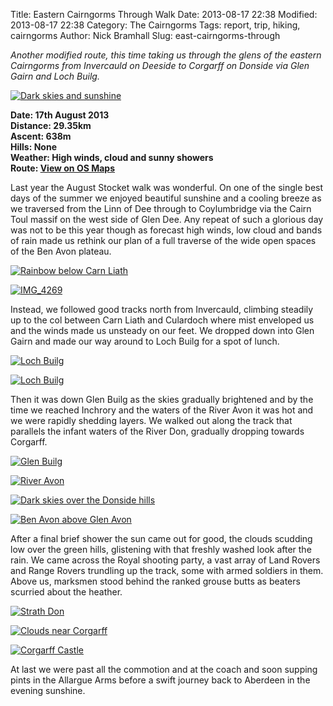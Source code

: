 Title: Eastern Cairngorms Through Walk
Date: 2013-08-17 22:38
Modified: 2013-08-17 22:38
Category:  The Cairngorms
Tags: report, trip, hiking, cairngorms
Author: Nick Bramhall
Slug: east-cairngorms-through

_Another modified route, this time taking us through the glens of the eastern Cairngorms from Invercauld on Deeside to Corgarff on Donside via Glen Gairn and Loch Builg._

[![Dark skies and sunshine](http://farm8.staticflickr.com/7386/9533985960_0c1c1bf3b1_b.jpg)](http://flic.kr/p/fwuaSh "Dark skies and sunshine by Nick Bramhall, on Flickr")

<!--more-->

**Date: 17th August 2013  
Distance: 29.35km  
Ascent: 638m  
Hills: None    
Weather: High winds, cloud and sunny showers       
Route: [View on OS Maps](https://www.invertedworld.co.uk/hillwalking/trip/401)**

Last year the August Stocket walk was wonderful. On one of the single best days of the summer we enjoyed beautiful sunshine and a cooling breeze as we traversed from the Linn of Dee through to Coylumbridge via the Cairn Toul massif on the west side of Glen Dee. Any repeat of such a glorious day was not to be this year though as forecast high winds, low cloud and bands of rain made us rethink our plan of a full traverse of the wide open spaces of the Ben Avon plateau. 

[![Rainbow below Carn Liath](http://farm8.staticflickr.com/7450/9533964396_43a5c82e9c_b.jpg)](http://flic.kr/p/fwu4su "Rainbow below Carn Liath by Nick Bramhall, on Flickr")

[![IMG_4269](http://farm4.staticflickr.com/3724/9531174265_9a8869c9c7_b.jpg)](http://flic.kr/p/fweL3M "IMG_4269 by Nick Bramhall, on Flickr")

Instead, we followed good tracks north from Invercauld, climbing steadily up to the col between Carn Liath and Culardoch where mist enveloped us and the winds made us unsteady on our feet. We dropped down into Glen Gairn and made our way around to Loch Builg for a spot of lunch. 

[![Loch Builg](http://farm8.staticflickr.com/7447/9533939746_6a8963d2c0_b.jpg)](http://flic.kr/p/fwtW8u "Loch Builg by Nick Bramhall, on Flickr")

[![Loch Builg](http://farm4.staticflickr.com/3752/9533918284_e787b4ef93_b.jpg)](http://flic.kr/p/fwtPKs "Loch Builg by Nick Bramhall, on Flickr")

Then it was down Glen Builg as the skies gradually brightened and by the time we reached Inchrory and the waters of the River Avon it was hot and we were rapidly shedding layers. We walked out along the track that parallels the infant waters of the River Don, gradually dropping towards Corgarff. 

[![Glen Builg](http://farm3.staticflickr.com/2865/9533900702_ffc0197c12_b.jpg)](http://flic.kr/p/fwtJwj "Glen Builg by Nick Bramhall, on Flickr")

[![River Avon](http://farm6.staticflickr.com/5349/9533873820_9a7ba04646_b.jpg)](http://flic.kr/p/fwtAwQ "River Avon by Nick Bramhall, on Flickr")

[![Dark skies over the Donside hills](http://farm3.staticflickr.com/2809/9533842342_e9a971c2ec_b.jpg)](http://flic.kr/p/fwtrb7 "Dark skies over the Donside hills by Nick Bramhall, on Flickr")

[![Ben Avon above Glen Avon](http://farm8.staticflickr.com/7447/9531022449_291fe27c1e_b.jpg)](http://flic.kr/p/fwdYVg "Ben Avon above Glen Avon by Nick Bramhall, on Flickr")

After a final brief shower the sun came out for good, the clouds scudding low over the green hills, glistening with that freshly washed look after the rain. We came across the Royal shooting party, a vast array of Land Rovers and Range Rovers trundling up the track, some with armed soldiers in them. Above us, marksmen stood behind the ranked grouse butts as beaters scurried about the heather. 

[![Strath Don](http://farm6.staticflickr.com/5340/9530965745_8a789639d3_b.jpg)](http://flic.kr/p/fwdG4B "Strath Don by Nick Bramhall, on Flickr")

[![Clouds near Corgarff](http://farm4.staticflickr.com/3735/9530953919_35c6300f0e_b.jpg)](http://flic.kr/p/fwdCxH "Clouds near Corgarff by Nick Bramhall, on Flickr")

[![Corgarff Castle](http://farm4.staticflickr.com/3678/9632620171_0f6fa2d40d_b.jpg)](http://flic.kr/p/fFcGo8 "Corgarff Castle by Nick Bramhall, on Flickr")

At last we were past all the commotion and at the coach and soon supping pints in the Allargue Arms before a swift journey back to Aberdeen in the evening sunshine.

